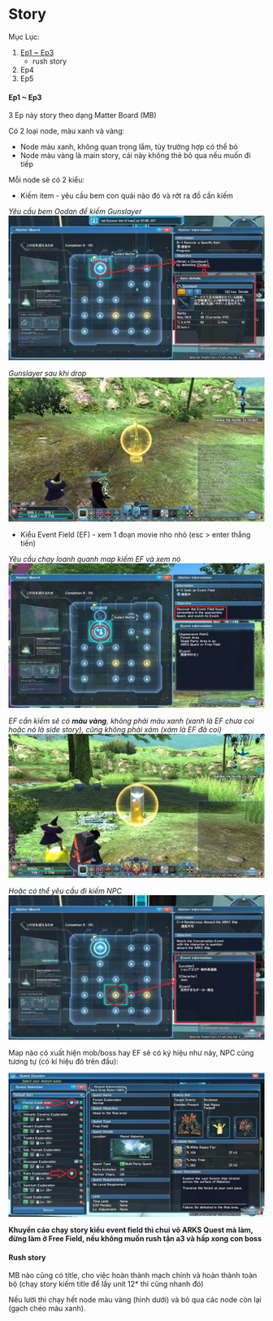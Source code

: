 # Story
Mục Lục:
1. [Ep1 ~ Ep3](https://github.com/3ktan/Pso2-s-Compendium/blob/master/compendium/other/story.md#ep1--ep3)
    * rush story
2. Ep4
3. Ep5

#### Ep1 ~ Ep3
3 Ep này story theo dạng Matter Board (MB)

Có 2 loại node, màu xanh và vàng:
* Node màu xanh, không quan trọng lắm, tùy trường hợp có thể bỏ
* Node màu vàng là main story, cái này không thẻ bỏ qua nếu muốn đi tiếp

Mỗi node sẽ có 2 kiểu:
* Kiếm item - yêu cầu bem con quái nào đó và rớt ra đồ cần kiếm

_Yêu cầu bem Oodan để kiếm Gunslayer_
![](../../data/other/story/ep1-3-0001.jpg)

_Gunslayer sau khi drop_
![](../../data/other/story/ep1-3-0001-5.jpg)

* Kiểu Event Field (EF) - xem 1 đoạn movie nho nhỏ (esc > enter thẳng tiến)

_Yêu cầu chạy loanh quanh map kiếm EF và xem nó_
![](../../data/other/story/ep1-3-0002-1.jpg)

_EF cần kiếm sẽ có **màu vàng**, không phải màu xanh (xanh là EF chưa coi hoặc nó là side story), cũng không phải xám (xám là EF đã coi)_
![](../../data/other/story/ep1-3-0002-5.jpg)

_Hoặc có thể yêu cầu đi kiếm NPC_
![](../../data/other/story/ep1-3-0002.jpg)

Map nào có xuất hiện mob/boss hay EF sẽ có ký hiệu như này, NPC cũng tương tự (có kí hiệu đó trên đầu):

![](../../data/other/story/ep1-3-0003.jpg)

**Khuyến cáo chạy story kiểu event field thì chui vô ARKS Quest mà làm, đừng làm ở Free Field, nếu không muốn rush tận a3 và hấp xong con boss**

#### Rush story
MB nào cũng có title, cho việc hoàn thành mạch chính và hoàn thành toàn bộ (chạy story kiếm title để lấy unit 12* thì cũng nhanh đó)

Nếu lười thì chạy hết node màu vàng (hình dưới) và bỏ qua các node còn lại (gạch chéo màu xanh). 
